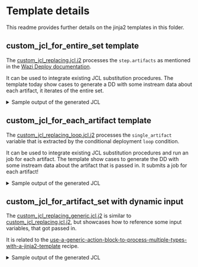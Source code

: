 # Template details

This readme provides further details on the jinja2 templates in this folder.

## custom_jcl_for_entire_set template

The [custom_jcl_replacing.jcl.j2](custom_jcl_replacing.jcl.j2) processes the `step.artifacts` as mentioned in the [Wazi Deploy documentation](https://www.ibm.com/docs/en/developer-for-zos/17.0?topic=translators-coding-variables-in-jinja2-templates).

It can be used to integrate existing JCL substitution procedures. The template today show cases to generate a DD  with some instream data about each artifact, it iterates of the entire set.

<details>
  <summary>Sample output of the generated JCL</summary>

```
//CUSTJCL JOB 'WD-CJCL',MSGLEVEL=(1,1),MSGCLASS=R,NOTIFY=&SYSUID
//*ROUTE PRINT @JCLPRINT@
//*JOBLIB DD DISP=SHR,
//* DSN=TODO.SDSNEXIT
//* DD DISP=SHR,
//* DSN=TODO.SDSNLOAD
//*******************************************
//*
//* Notes:
//*
//* This Jinja2 templates iterate over the step.artifacts and allows
//* to put together a custom JCL for the package contents, that are 
//* referenced in this deployment step.
//*
//* This template is processed once for all associated types. It does
//* not submit a JCL per member (the submit_job building block is not 
//* artifact "sensitive")
//*
//* In this sample we are printing everything to the instream dd for IEFBR14
//*
//* Author DBEHM
//*******************************************
//* CUSTOMIZATION JOB
//*******************************************
//**BEGIN
//JCLCUST EXEC PGM=IEFBR14,DYNAMNBR=20,COND=(4,LT)
//SYSTSPRT DD SYSOUT=*
//SYSPRINT DD SYSOUT=*
//SYSUDUMP DD SYSOUT=*
//SYSIN DD DUMMY
//SYSIN DD *
//EBUD0RUN DD *           <--------- first member
Element name: EBUD0RUN

Element properties:
   path: GITLAB.RETIREME.ETR.JCL/EBUD0RUN.JCL
Element hash: 5f58530969d155d3f239a5fddace93f32383e21040b633681456588b330c8473
end EBUD0RUN 
//*
//EBUD0RU1 DD *           <--------- second member
Element name: EBUD0RU1

Element properties:
   path: GITLAB.RETIREME.ETR.JCL/EBUD0RU1.JCL
Element hash: 5f58530969d155d3f239a5fddace93f32383e21040b633681456588b330c8473
end EBUD0RU1 
//*
//*
```

</details>

## custom_jcl_for_each_artifact template

The [custom_jcl_replacing_loop.jcl.j2](custom_jcl_replacing_loop.jcl.j2)  processes the `single_artifact` variable that is extracted by the conditional deployment `loop` condition. 

It can be used to integrate existing JCL substitution procedures and run an job for each artifact. The template show cases to generate the DD  with some instream data about the  artifact that is passed in. It submits a job for each artifact!


<details>
  <summary>Sample output of the generated JCL</summary>

```
//CUSTJCL JOB 'WD-CJCL',MSGLEVEL=(1,1),MSGCLASS=R,NOTIFY=&SYSUID
//*ROUTE PRINT @JCLPRINT@
//*JOBLIB DD DISP=SHR,
//* DSN=TODO.SDSNEXIT
//* DD DISP=SHR,
//* DSN=TODO.SDSNLOAD
//*******************************************
//*
//* Notes:
//*
//* This Jinja2 templates iterate over the variable that is passed in
//* over the loop conditions
//*
//* This template is processed for each artifact. It does
//*  submit a JCL per member
//*
//* In this sample we are printing everything to the instream dd for IEFBR14
//*
//* Author DBEHM
//*******************************************
//* CUSTOMIZATION JOB
//*******************************************
//**BEGIN
//JCLCUST EXEC PGM=IEFBR14,DYNAMNBR=20,COND=(4,LT)
//SYSTSPRT DD SYSOUT=*
//SYSPRINT DD SYSOUT=*
//SYSUDUMP DD SYSOUT=*
//SYSIN DD DUMMY
//SYSIN DD *
//EBUD0RUN DD *
Element name: EBUD0RUN   <--------- for each artifact

Element properties:
   path: GITLAB.RETIREME.ETR.JCL/EBUD0RUN.JCL
Element hash: 5f58530969d155d3f239a5fddace93f32383e21040b633681456588b330c8473
end EBUD0RUN 
//*
//*
```

</details>

## custom_jcl_for_artifact_set with dynamic input

The [custom_jcl_replacing_generic.jcl.j2](custom_jcl_replacing_generic.jcl.j2) is similar to [custom_jcl_replacing.jcl.j2](custom_jcl_replacing.jcl.j2), but showcases how to reference some input variables, that got passed in. 

It is related to the [use-a-generic-action-block-to-process-multiple-types-with-a-jinja2-template](../README.md#use-a-generic-action-block-to-process-multiple-types-with-a-jinja2-template) recipe.

<details>
  <summary>Sample output of the generated JCL</summary>

```
//CUSTJCL JOB 'WD-CJCL',MSGLEVEL=(1,1),MSGCLASS=R,NOTIFY=&SYSUID
//*ROUTE PRINT @JCLPRINT@
//*JOBLIB DD DISP=SHR,
//* DSN=TODO.SDSNEXIT
//* DD DISP=SHR,
//* DSN=TODO.SDSNLOAD
//*******************************************
//*
//* Notes:
//*
//* This Jinja2 templates iterate over the step.artifacts and allows
//* to put together a custom JCL for the package contents, that are 
//* referenced in this deployment step.
//*
//* This template is processed once for all associated types. It does
//* not submit a JCL per member (the submit_job building block is not 
//* artifact "sensitive")
//*
//* In this sample we are printing everything to the instream dd for IEFBR14
//*
//* Author DBEHM
//*******************************************
//* CUSTOMIZATION JOB
//*******************************************
//**BEGIN
//JCLCUST EXEC PGM=IEFBR14,DYNAMNBR=20,COND=(4,LT)
//SYSTSPRT DD SYSOUT=*
//SYSPRINT DD SYSOUT=*
//SYSUDUMP DD SYSOUT=*
//SYSIN DD DUMMY
//SYSIN DD *
//*IN    DD DSN=DBEHM.WDEPLOY.RETCAL.INT2.TEMP.JCLM1,DISP=SHR
//*OUT   DD DSN=DBEHM.WDEPLOY.RETCAL.INT2.JCLM1,DISP=SHR
//EBUD0RU3 DD *
Element name: EBUD0RU3
Element properties:
   path: GITLAB.RETIREME.ETR.JCL/EBUD0RU3.JCLM3
Element hash: 5f58530969d155d3f239a5fddace93f32383e21040b633681456588b330c8473
end EBUD0RU3 
//*
//EBUD0RU2 DD *
Element name: EBUD0RU2
Element properties:
   path: GITLAB.RETIREME.ETR.JCL/EBUD0RU2.JCLM2
Element hash: 5f58530969d155d3f239a5fddace93f32383e21040b633681456588b330c8473
end EBUD0RU2 
//*
//EBUD0RU5 DD *
Element name: EBUD0RU5
Element properties:
   path: GITLAB.RETIREME.ETR.JCL/EBUD0RU5.JCLM5
Element hash: 5f58530969d155d3f239a5fddace93f32383e21040b633681456588b330c8473
end EBUD0RU5 
//*
//EBUD0RU4 DD *
Element name: EBUD0RU4
Element properties:
   path: GITLAB.RETIREME.ETR.JCL/EBUD0RU4.JCLM4
Element hash: 5f58530969d155d3f239a5fddace93f32383e21040b633681456588b330c8473
end EBUD0RU4 
//*
//EBUD0RU1 DD *
Element name: EBUD0RU1
Element properties:
   path: GITLAB.RETIREME.ETR.JCL/EBUD0RU1.JCLM1
Element hash: 5f58530969d155d3f239a5fddace93f32383e21040b633681456588b330c8473
end EBUD0RU1 
//*
//*
```

</details>